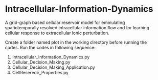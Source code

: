 # Intracellular-Information-Dynamics
A grid-graph based cellular reservoir model for emmulating spatiotemporally resolved intracellular information flow and for learning cellular response to extracellular ionic perturbation.

Create a folder named plot in the working directory before running the codes. Run the codes in following sequence:
1. Intracellular_Information_Dynamics.py
2. Cellular_Decision_Making.py
3. Cellular_Decision_Making_Application.py
4. CellReservoir_Properties.py
